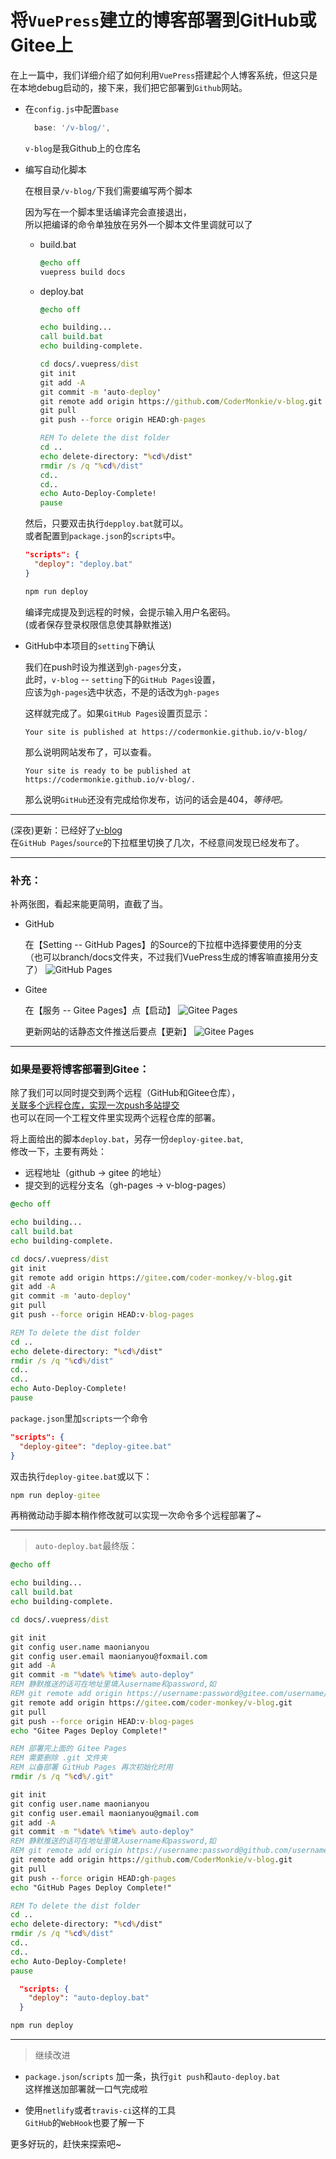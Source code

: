 # 将`VuePress`建立的博客部署到GitHub或Gitee上

在上一篇中，我们详细介绍了如何利用`VuePress`搭建起个人博客系统，但这只是在本地debug启动的，接下来，我们把它部署到`Github`网站。

- 在`config.js`中配置`base`

  ```js
    base: '/v-blog/',
  ```
  `v-blog`是我Github上的仓库名

- 编写自动化脚本

  在根目录`/v-blog/`下我们需要编写两个脚本

  因为写在一个脚本里话编译完会直接退出，  
  所以把编译的命令单独放在另外一个脚本文件里调就可以了

  - build.bat
    ```bat
    @echo off
    vuepress build docs
    ```

  - deploy.bat
    ```bat
    @echo off

    echo building...
    call build.bat
    echo building-complete.

    cd docs/.vuepress/dist
    git init
    git add -A
    git commit -m 'auto-deploy'
    git remote add origin https://github.com/CoderMonkie/v-blog.git
    git pull
    git push --force origin HEAD:gh-pages

    REM To delete the dist folder
    cd ..
    echo delete-directory: "%cd%/dist"
    rmdir /s /q "%cd%/dist"
    cd..
    cd..
    echo Auto-Deploy-Complete!
    pause
    ```

  然后，只要双击执行`depploy.bat`就可以。  
  或者配置到`package.json`的`scripts`中。
  ```json
  "scripts": {
    "deploy": "deploy.bat"
  }
  ```
  ```bat
  npm run deploy
  ```

  编译完成提及到远程的时候，会提示输入用户名密码。  
  (或者保存登录权限信息使其静默推送)

- GitHub中本项目的`setting`下确认

  我们在push时设为推送到`gh-pages`分支，  
  此时，`v-blog` -- `setting`下的`GitHub Pages`设置，  
  应该为`gh-pages`选中状态，不是的话改为`gh-pages`

  这样就完成了。如果`GitHub Pages`设置页显示：
  ```
  Your site is published at https://codermonkie.github.io/v-blog/
  ```
  那么说明网站发布了，可以查看。
  ```
  Your site is ready to be published at https://codermonkie.github.io/v-blog/.
  ```
  那么说明`GitHub`还没有完成给你发布，访问的话会是404，*等待吧。*

---

  (深夜)更新：已经好了[v-blog](https://codermonkie.github.io/v-blog/)  
  在`GitHub Pages`/`source`的下拉框里切换了几次，不经意间发现已经发布了。

---

### 补充：

补两张图，看起来能更简明，直截了当。

- GitHub

  在【Setting -- GitHub Pages】的Source的下拉框中选择要使用的分支  
  （也可以branch/docs文件夹，不过我们VuePress生成的博客嘛直接用分支了）
  ![GitHub Pages](https://s2.ax1x.com/2019/11/17/MrO6RH.png)

- Gitee

  在【服务 -- Gitee Pages】点【启动】
  ![Gitee Pages](https://s2.ax1x.com/2019/11/17/MrOsiD.png)

  更新网站的话静态文件推送后要点【更新】
  ![Gitee Pages](https://s2.ax1x.com/2019/11/17/MrOczd.png)

---

### 如果是要将博客部署到Gitee：

除了我们可以同时提交到两个远程（GitHub和Gitee仓库），   
[关联多个远程仓库，实现一次push多站提交](https://gitee.com/coder-monkey/JS-Corner/tree/master/JS-Corner-07)   
也可以在同一个工程文件里实现两个远程仓库的部署。

将上面给出的脚本`deploy.bat`，另存一份`deploy-gitee.bat`,  
修改一下，主要有两处：
- 远程地址（github -> gitee 的地址）
- 提交到的远程分支名（gh-pages -> v-blog-pages）  

```bat
@echo off

echo building...
call build.bat
echo building-complete.

cd docs/.vuepress/dist
git init
git remote add origin https://gitee.com/coder-monkey/v-blog.git
git add -A
git commit -m 'auto-deploy'
git pull
git push --force origin HEAD:v-blog-pages

REM To delete the dist folder
cd ..
echo delete-directory: "%cd%/dist"
rmdir /s /q "%cd%/dist"
cd..
cd..
echo Auto-Deploy-Complete!
pause
```

`package.json`里加`scripts`一个命令
```json
"scripts": {
  "deploy-gitee": "deploy-gitee.bat"
}
```

双击执行`deploy-gitee.bat`或以下：
```bat
npm run deploy-gitee
```

再稍微动动手脚本稍作修改就可以实现一次命令多个远程部署了~

---

> `auto-deploy.bat`最终版：

```bat
@echo off

echo building...
call build.bat
echo building-complete.

cd docs/.vuepress/dist

git init
git config user.name maonianyou
git config user.email maonianyou@foxmail.com
git add -A
git commit -m "%date% %time% auto-deploy"
REM 静默推送的话可在地址里填入username和password,如
REM git remote add origin https://username:password@gitee.com/username/repo.git
git remote add origin https://gitee.com/coder-monkey/v-blog.git
git pull
git push --force origin HEAD:v-blog-pages
echo "Gitee Pages Deploy Complete!"

REM 部署完上面的 Gitee Pages
REM 需要删除 .git 文件夹
REM 以备部署 GitHub Pages 再次初始化时用
rmdir /s /q "%cd%/.git"

git init
git config user.name maonianyou
git config user.email maonianyou@gmail.com
git add -A
git commit -m "%date% %time% auto-deploy"
REM 静默推送的话可在地址里填入username和password,如
REM git remote add origin https://username:password@github.com/username/repo.git
git remote add origin https://github.com/CoderMonkie/v-blog.git
git pull
git push --force origin HEAD:gh-pages
echo "GitHub Pages Deploy Complete!"

REM To delete the dist folder
cd ..
echo delete-directory: "%cd%/dist"
rmdir /s /q "%cd%/dist"
cd..
cd..
echo Auto-Deploy-Complete!
pause
```

```json
  "scripts: {
    "deploy": "auto-deploy.bat"
  }
```

```cmd
npm run deploy
```

---

> 继续改进

- `package.json`/`scripts`
  加一条，执行`git push`和`auto-deploy.bat`  
  这样推送加部署就一口气完成啦

- 使用`netlify`或者`travis-ci`这样的工具  
  `GitHub`的`WebHook`也要了解一下

更多好玩的，赶快来探索吧~
